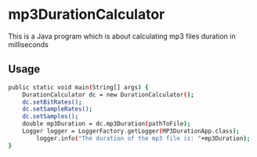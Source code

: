 # mp3DurationCalculator

This is a Java program  which is about calculating mp3 files duration in milliseconds

## Usage
```sh
public static void main(String[] args) {  
	DurationCalculator dc = new DurationCalculator();  
	dc.setBitRates();  
	dc.setSampleRates();  
	dc.setSamples();  
	double mp3Duration = dc.mp3Duration(pathToFile);  
	Logger logger = LoggerFactory.getLogger(MP3DurationApp.class);
		logger.info("The duration of the mp3 file is: "+mp3Duration); 
}
```